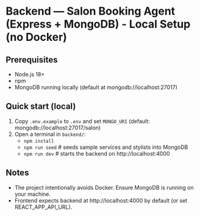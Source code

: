 # Backend — Salon Booking Agent (Express + MongoDB) - Local Setup (no Docker)

## Prerequisites
- Node.js 18+
- npm
- MongoDB running locally (default at mongodb://localhost:27017)

## Quick start (local)
1. Copy `.env.example` to `.env` and set `MONGO_URI` (default: mongodb://localhost:27017/salon)
2. Open a terminal in `backend/`:
   - `npm install`
   - `npm run seed`   # seeds sample services and stylists into MongoDB
   - `npm run dev`    # starts the backend on http://localhost:4000

## Notes
- The project intentionally avoids Docker. Ensure MongoDB is running on your machine.
- Frontend expects backend at http://localhost:4000 by default (or set REACT_APP_API_URL).
